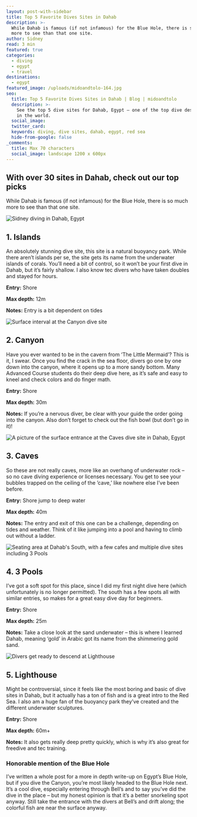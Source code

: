 ```yaml
---
layout: post-with-sidebar
title: Top 5 Favorite Dives Sites in Dahab
description: >-
  While Dahab is famous (if not infamous) for the Blue Hole, there is so much
  more to see than that one site.
author: Sidney
read: 3 min
featured: true
categories:
  - diving
  - egypt
  - travel
destinations:
  - egypt
featured_image: /uploads/midoandtolo-164.jpg
seo:
  title: Top 5 Favorite Dives Sites in Dahab | Blog | midoandtolo
  description: >-
    See the top 5 dive sites for Dahab, Egypt – one of the top dive destinations
    in the world. 
  social_image:
  twitter_card:
  keywords: diving, dive sites, dahab, egypt, red sea
  hide-from-google: false
_comments:
  title: Max 70 characters
  social_image: landscape 1200 x 600px
---
```

## With over 30 sites in Dahab, check out our top picks

While Dahab is famous (if not infamous) for the Blue Hole, there is so much more to see than that one site.

![Sidney diving in Dahab, Egypt](/uploads/midoandtolo-36.jpg)

## 1\. Islands

An absolutely stunning dive site, this site is a natural buoyancy park. While there aren’t islands per se, the site gets its name from the underwater islands of corals. You’ll need a bit of control, so it won’t be your first dive in Dahab, but it’s fairly shallow. I also know tec divers who have taken doubles and stayed for hours.

**Entry:** Shore

**Max depth:** 12m

**Notes:** Entry is a bit dependent on tides

![Surface interval at the Canyon dive site](/uploads/midoandtolo-156.jpg)

## 2\. Canyon

Have you ever wanted to be in the cavern from ‘The Little Mermaid’? This is it, I swear. Once you find the crack in the sea floor, divers go one by one down into the canyon, where it opens up to a more sandy bottom. Many Advanced Course students do their deep dive here, as it’s safe and easy to kneel and check colors and do finger math.

**Entry:** Shore

**Max depth:** 30m

**Notes:** If you’re a nervous diver, be clear with your guide the order going into the canyon. Also don’t forget to check out the fish bowl (but don’t go in it)!

![A picture of the surface entrance at the Caves dive site in Dahab, Egypt](/uploads/midoandtolo-160.jpg)

## 3\. Caves

So these are not really caves, more like an overhang of underwater rock – so no cave diving experience or licenses necessary. You get to see your bubbles trapped on the ceiling of the ’cave,’ like nowhere else I’ve been before.

**Entry:** Shore jump to deep water

**Max depth:** 40m

**Notes:** The entry and exit of this one can be a challenge, depending on tides and weather. Think of it like jumping into a pool and having to climb out without a ladder.

![Seating area at Dahab's South, with a few cafes and multiple dive sites including 3 Pools](/uploads/midoandtolo-157.jpg)

## 4\. 3 Pools

I’ve got a soft spot for this place, since I did my first night dive here (which unfortunately is no longer permitted). The south has a few spots all with similar entries, so makes for a great easy dive day for beginners.

**Entry:** Shore

**Max depth:** 25m

**Notes:** Take a close look at the sand underwater – this is where I learned Dahab, meaning ‘gold’ in Arabic got its name from the shimmering gold sand.

![Divers get ready to descend at Lighthouse](/uploads/midoandtolo-167.jpg)

## 5\. Lighthouse

Might be controversial, since it feels like the most boring and basic of dive sites in Dahab, but it actually has a ton of fish and is a great intro to the Red Sea. I also am a huge fan of the buoyancy park they’ve created and the different underwater sculptures.

**Entry:** Shore

**Max depth:** 60m+

**Notes:** It also gets really deep pretty quickly, which is why it’s also great for freedive and tec training.

### Honorable mention of the Blue Hole

I’ve written a whole post for a more in depth write-up on Egypt’s Blue Hole, but if you dive the Canyon, you’re most likely headed to the Blue Hole next. It’s a cool dive, especially entering through Bell’s and to say you’ve did the dive in the place – but my honest opinion is that it’s a better snorkeling spot anyway. Still take the entrance with the divers at Bell’s and drift along; the colorful fish are near the surface anyway.

&nbsp;
